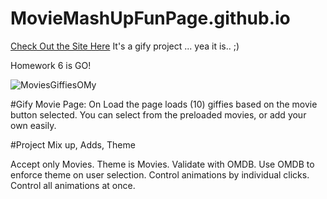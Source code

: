 # MovieMashUpFunPage.github.io
[Check Out the Site Here](https://anap73.github.io/MovieMashUpFunPage.github.io/)
It's a gify project ...  yea it is.. ;)

Homework 6 is GO!

![MoviesGiffiesOMy](https://github.com/aNap73/MovieMashUpFunPage.github.io/blob/master/assets/images/Movie.gif)


#Gify Movie Page:
On Load the page loads (10) giffies based on the movie button selected.
You can select from the preloaded movies, or add your own easily.
 
#Project Mix up, Adds, Theme

Accept only Movies. Theme is Movies.
Validate with OMDB. Use OMDB to enforce theme on user selection.
Control animations by individual clicks.
Control all animations at once.